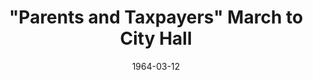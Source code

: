 ---
title: "\"Parents and Taxpayers\" March to City Hall"
layout: "tc-single"
hasContentInGallery: true
date: 1964-03-12
---